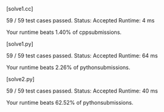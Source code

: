 [solve1.cc]

59 / 59 test cases passed.
Status: Accepted
Runtime: 4 ms

Your runtime beats 1.40% of cppsubmissions.


[solve1.py]

59 / 59 test cases passed.
Status: Accepted
Runtime: 64 ms

Your runtime beats 2.26% of pythonsubmissions.


[solve2.py]

59 / 59 test cases passed.
Status: Accepted
Runtime: 40 ms

Your runtime beats 62.52% of pythonsubmissions.

